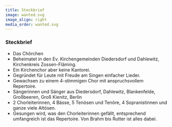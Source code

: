 ```yaml
---
title: Steckbrief
image: wanted.svg
image_align: right
media_order: wanted.svg
---
```


### Steckbrief
* Das Chörchen
* Beheimatet in den Ev. Kirchengemeinden Diedersdorf und Dahlewitz, Kirchenkreis Zossen-Fläming.
* Ein Kirchenchor aber keine Kantorei.
* Gegründet für Leute mit Freude am Singen einfacher Lieder.
* Gewachsen zu einem 4-stimmigen Chor mit anspruchsvollem Repertoire.
* Sängerinnen und Sänger aus Diedersdorf, Dahlewitz, Blankenfelde, Großbeeren, Groß Kienitz, Berlin
* 2 Chorleiterinnen, 4 Bässe, 5 Tenösen und Tenöre, 4 Sopranistinnen und ganze viele Altösen.
* Gesungen wird, was den Chorleiterinnen gefällt, entsprechend umfangreich ist das Repertoire. Von Brahm bis Rutter ist alles dabei.
